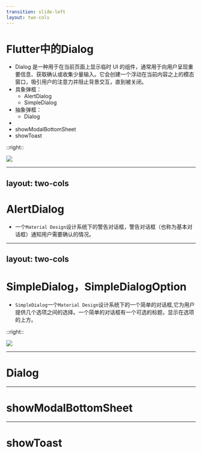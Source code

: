 ```yaml
---
transition: slide-left
layout: two-cols
---
```


# Flutter中的Dialog

- <span v-mark.box.red="1">Dialog 是一种用于在当前页面上显示临时 UI 的组件</span>，通常用于向用户呈现重要信息、获取确认或收集少量输入。它会创建一个浮动在当前内容之上的模态窗口，吸引用户的注意力并阻止背景交互，直到被关闭。  
- 具象弹框：
  - AlertDialog
  - SimpleDialog
- 抽象弹框：
  - Dialog
- 
- showModalBottomSheet
- showToast

::right::

![](../images/dialog.png)

--- 
layout: two-cols
---

# AlertDialog

* 一个`Material Design`设计系统下的警告对话框，警告对话框（也称为基本对话框）通知用户需要确认的情况。


---
layout: two-cols
---

# SimpleDialog，SimpleDialogOption

* `SimpleDialog`一个`Material Design`设计系统下的一个简单的对话框,它为用户提供几个选项之间的选择。一个简单的对话框有一个可选的标题，显示在选项的上方。

::right::

<img src="../images/sample-dialog.png" />

---

# Dialog  

---

# showModalBottomSheet

---

# showToast 



